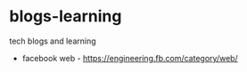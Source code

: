 # blogs-learning
tech blogs and learning

- facebook web - https://engineering.fb.com/category/web/
